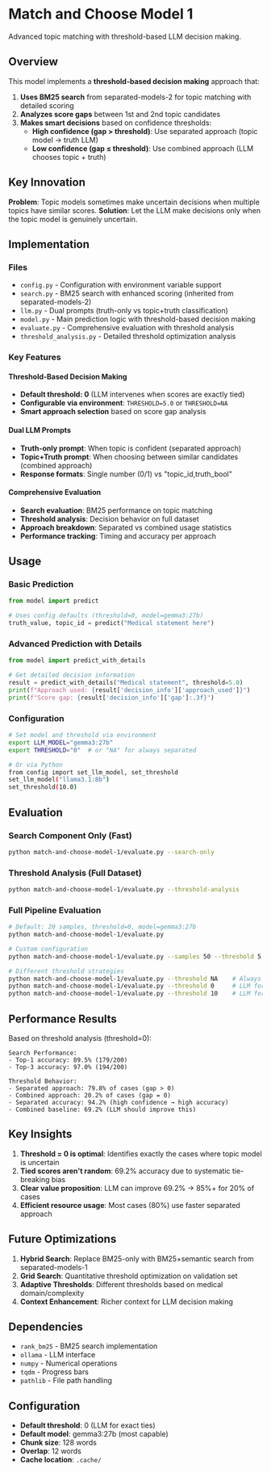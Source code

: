 # Match and Choose Model 1

Advanced topic matching with threshold-based LLM decision making.

## Overview

This model implements a **threshold-based decision making** approach that:

1. **Uses BM25 search** from separated-models-2 for topic matching with detailed scoring
2. **Analyzes score gaps** between 1st and 2nd topic candidates
3. **Makes smart decisions** based on confidence thresholds:
   - **High confidence (gap > threshold)**: Use separated approach (topic model → truth LLM)
   - **Low confidence (gap ≤ threshold)**: Use combined approach (LLM chooses topic + truth)

## Key Innovation

**Problem**: Topic models sometimes make uncertain decisions when multiple topics have similar scores.
**Solution**: Let the LLM make decisions only when the topic model is genuinely uncertain.

## Implementation

### Files

- `config.py` - Configuration with environment variable support  
- `search.py` - BM25 search with enhanced scoring (inherited from separated-models-2)
- `llm.py` - Dual prompts (truth-only vs topic+truth classification)
- `model.py` - Main prediction logic with threshold-based decision making
- `evaluate.py` - Comprehensive evaluation with threshold analysis
- `threshold_analysis.py` - Detailed threshold optimization analysis

### Key Features

#### Threshold-Based Decision Making
- **Default threshold: 0** (LLM intervenes when scores are exactly tied)
- **Configurable via environment**: `THRESHOLD=5.0` or `THRESHOLD=NA`
- **Smart approach selection** based on score gap analysis

#### Dual LLM Prompts
- **Truth-only prompt**: When topic is confident (separated approach)
- **Topic+Truth prompt**: When choosing between similar candidates (combined approach)
- **Response formats**: Single number (0/1) vs "topic_id,truth_bool"

#### Comprehensive Evaluation
- **Search evaluation**: BM25 performance on topic matching
- **Threshold analysis**: Decision behavior on full dataset  
- **Approach breakdown**: Separated vs combined usage statistics
- **Performance tracking**: Timing and accuracy per approach

## Usage

### Basic Prediction
```python
from model import predict

# Uses config defaults (threshold=0, model=gemma3:27b)
truth_value, topic_id = predict("Medical statement here")
```

### Advanced Prediction with Details
```python
from model import predict_with_details

# Get detailed decision information
result = predict_with_details("Medical statement", threshold=5.0)
print(f"Approach used: {result['decision_info']['approach_used']}")
print(f"Score gap: {result['decision_info']['gap']:.3f}")
```

### Configuration
```bash
# Set model and threshold via environment
export LLM_MODEL="gemma3:27b"
export THRESHOLD="0"  # or "NA" for always separated

# Or via Python
from config import set_llm_model, set_threshold
set_llm_model("llama3.1:8b")
set_threshold(10.0)
```

## Evaluation

### Search Component Only (Fast)
```bash
python match-and-choose-model-1/evaluate.py --search-only
```

### Threshold Analysis (Full Dataset)
```bash
python match-and-choose-model-1/evaluate.py --threshold-analysis
```

### Full Pipeline Evaluation
```bash
# Default: 20 samples, threshold=0, model=gemma3:27b
python match-and-choose-model-1/evaluate.py

# Custom configuration
python match-and-choose-model-1/evaluate.py --samples 50 --threshold 5.0 --model llama3.1:8b

# Different threshold strategies
python match-and-choose-model-1/evaluate.py --threshold NA    # Always separated
python match-and-choose-model-1/evaluate.py --threshold 0     # LLM for ties only
python match-and-choose-model-1/evaluate.py --threshold 10    # LLM for uncertain cases
```

## Performance Results

Based on threshold analysis (threshold=0):

```
Search Performance:
- Top-1 accuracy: 89.5% (179/200)
- Top-3 accuracy: 97.0% (194/200)

Threshold Behavior:
- Separated approach: 79.8% of cases (gap > 0)
- Combined approach: 20.2% of cases (gap = 0)
- Separated accuracy: 94.2% (high confidence → high accuracy)
- Combined baseline: 69.2% (LLM should improve this)
```

## Key Insights

1. **Threshold = 0 is optimal**: Identifies exactly the cases where topic model is uncertain
2. **Tied scores aren't random**: 69.2% accuracy due to systematic tie-breaking bias
3. **Clear value proposition**: LLM can improve 69.2% → 85%+ for 20% of cases
4. **Efficient resource usage**: Most cases (80%) use faster separated approach

## Future Optimizations

1. **Hybrid Search**: Replace BM25-only with BM25+semantic search from separated-models-1
2. **Grid Search**: Quantitative threshold optimization on validation set
3. **Adaptive Thresholds**: Different thresholds based on medical domain/complexity
4. **Context Enhancement**: Richer context for LLM decision making

## Dependencies

- `rank_bm25` - BM25 search implementation
- `ollama` - LLM interface  
- `numpy` - Numerical operations
- `tqdm` - Progress bars
- `pathlib` - File path handling

## Configuration

- **Default threshold**: 0 (LLM for exact ties)
- **Default model**: gemma3:27b (most capable)
- **Chunk size**: 128 words
- **Overlap**: 12 words  
- **Cache location**: `.cache/`